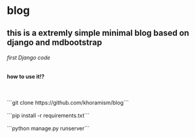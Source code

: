 # blog
## this is a extremly simple minimal blog based on django and mdbootstrap 
###### first Django code
#### how to use it!?
<br>
<br>
```git clone https://github.com/khoramism/blog```
<br>
<br>
```pip install -r requirements.txt```
<br>
<br>
```python manage.py runserver```
